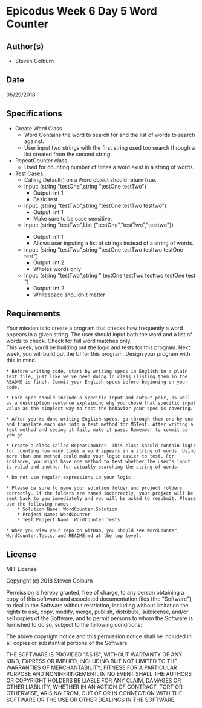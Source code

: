 # Epicodus Week 6 Day 5 Word Counter

## Author(s)

  * Steven Colburn

## Date

06/29/2018

## Specifications

  * Create Word Class
    * Word Contains the word to search for and the list of words to search against.
    * User input two strings with the first string used too search through a list created from the second string.
  * RepeatCounter class
    * Used for counting number of times a word exist in a string of words.
  * Test Cases:
    * Calling Default() on a Word object should return true.
    * Input: (string "testOne",string "testOne testTwo")
      * Output: int 1
      * Basic test.
    * Input: (string "testTwo",string "testOne testTwo testtwo")
      * Output: int 1
      * Make sure to be case sensitive.
    * Input: (string "testTwo",List<string> {"testOne","testTwo","testtwo"})
      * Output: int 1
      * Allows user inputing a list of strings instead of a string of words.
    * Input: (string "testTwo",string "testOne testTwo testtwo testOne test")
      * Output: int 2
      * Wholes words only
    * Input: (string "testTwo",string "    testOne testTwo testtwo testOne test    ")
      * Output: int 2
      * Whitespace shouldn't matter
## Requirements

Your mission is to create a program that checks how frequently a word appears in a given string. The user should input both the word and a list of words to check. Check for full word matches only.   
This week, you’ll be building out the logic and tests for this program. Next week, you will build out the UI for this program. Design your program with this in mind.

    * Before writing code, start by writing specs in English in a plain text file, just like we've been doing in class (listing them in the README is fine). Commit your English specs before beginning on your code.

    * Each spec should include a specific input and output pair, as well as a description sentence explaining why you chose that specific input value as the simplest way to test the behavior your spec is covering.

    * After you're done writing English specs, go through them one by one and translate each one into a test method for MSTest. After writing a test method and seeing it fail, make it pass. Remember to commit as you go.

    * Create a class called RepeatCounter. This class should contain logic for counting how many times a word appears in a string of words. Using more than one method could make your logic easier to test. For instance, you might have one method to test whether the user's input is valid and another for actually searching the string of words.

    * Do not use regular expressions in your logic.

    * Please be sure to name your solution folder and project folders correctly. If the folders are named incorrectly, your project will be sent back to you immediately and you will be asked to resubmit. Please use the following names:
        * Solution Name: WordCounter.Solution
        * Project Name: WordCounter
        * Test Project Name: WordCounter.Tests

    * When you view your repo on GitHub, you should see WordCounter, WordCounter.Tests, and README.md at the top level.

## License

MIT License

Copyright (c) 2018 Steven Colburn

Permission is hereby granted, free of charge, to any person obtaining a copy
of this software and associated documentation files (the "Software"), to deal
in the Software without restriction, including without limitation the rights
to use, copy, modify, merge, publish, distribute, sublicense, and/or sell
copies of the Software, and to permit persons to whom the Software is
furnished to do so, subject to the following conditions:

The above copyright notice and this permission notice shall be included in all
copies or substantial portions of the Software.

THE SOFTWARE IS PROVIDED "AS IS", WITHOUT WARRANTY OF ANY KIND, EXPRESS OR
IMPLIED, INCLUDING BUT NOT LIMITED TO THE WARRANTIES OF MERCHANTABILITY,
FITNESS FOR A PARTICULAR PURPOSE AND NONINFRINGEMENT. IN NO EVENT SHALL THE
AUTHORS OR COPYRIGHT HOLDERS BE LIABLE FOR ANY CLAIM, DAMAGES OR OTHER
LIABILITY, WHETHER IN AN ACTION OF CONTRACT, TORT OR OTHERWISE, ARISING FROM,
OUT OF OR IN CONNECTION WITH THE SOFTWARE OR THE USE OR OTHER DEALINGS IN THE
SOFTWARE.
